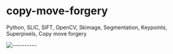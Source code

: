 # copy-move-forgery
Python, SLIC, SIFT, OpenCV, Skimage, Segmentation, Keypoints, Superpixels, Copy move forgery

![----------](https://user-images.githubusercontent.com/10581853/67857007-d6a55800-fb26-11e9-9dc6-45adcd7c1d02.png)
